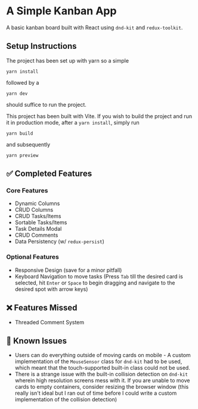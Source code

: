 # A Simple Kanban App

A basic kanban board built with React using `dnd-kit` and `redux-toolkit`.

## Setup Instructions

The project has been set up with yarn so a simple

```
yarn install
```

followed by a

```
yarn dev
```

should suffice to run the project.

This project has been built with Vite. If you wish to build the project and run it in production mode, after a `yarn install`, simply run

```
yarn build
```

and subsequently

```
yarn preview
```

## ✅ Completed Features

### Core Features

- Dynamic Columns
- CRUD Columns
- CRUD Tasks/Items
- Sortable Tasks/Items
- Task Details Modal
- CRUD Comments
- Data Persistency (w/ `redux-persist`)

### Optional Features

- Responsive Design (save for a minor pitfall)
- Keyboard Navigation to move tasks (Press `Tab` till the desired card is selected, hit `Enter` or `Space` to begin dragging and navigate to the desired spot with arrow keys)

## ❌ Features Missed

- Threaded Comment System

## 🐛 Known Issues

- Users can do everything outside of moving cards on mobile - A custom implementation of the `MouseSensor` class for `dnd-kit` had to be used, which meant that the touch-supported built-in class could not be used.
- There is a strange issue with the built-in collision detection on `dnd-kit` wherein high resolution screens mess with it. If you are unable to move cards to empty containers, consider resizing the browser window (this really isn't ideal but I ran out of time before I could write a custom implementation of the collision detection)
